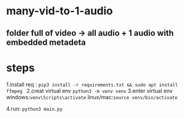 # many-vid-to-1-audio
folder full of video -> all audio + 1 audio with embedded metadeta
---
# steps
1.install req :
    ``pip3 install -r requirements.txt && sudo apt install ffmpeg ``
2.creat virtual env
  ``python3 -m venv venv``
3.enter virtual env 
  windows:``venv\Scripts\activate``
  linux/mac:``source venv/bin/activate``

4.run: 
  ``python3 main.py``
